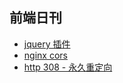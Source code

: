 ## 前端日刊

* [jquery 插件](https://www.jq22.com/search?seo=switch)
* [nginx cors](https://blog.csdn.net/yanggd1987/article/details/80334885)
* [http 308 - 永久重定向](https://cloud.tencent.com/developer/ask/97223)
